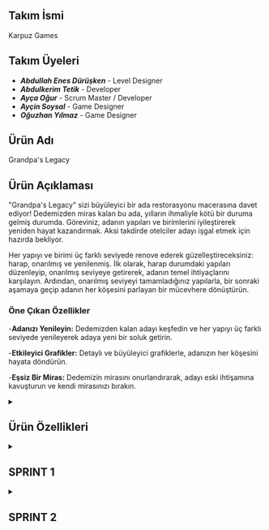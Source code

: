 ## Takım İsmi
Karpuz Games
## Takım Üyeleri
- _**Abdullah Enes Dürüşken**_ - Level Designer
- _**Abdulkerim Tetik**_ - Developer
- _**Ayça Oğur**_ - Scrum Master / Developer
- _**Ayçin Soysal**_ - Game Designer
- _**Oğuzhan Yılmaz**_ - Game Designer
## Ürün Adı
Grandpa's Legacy
## Ürün Açıklaması
"Grandpa's Legacy" sizi büyüleyici bir ada restorasyonu macerasına davet ediyor! Dedemizden miras kalan bu ada, yılların ihmaliyle kötü bir duruma gelmiş durumda. Göreviniz, adanın yapıları ve birimlerini iyileştirerek yeniden hayat kazandırmak. Aksi takdirde otelciler adayı işgal etmek için hazırda bekliyor.

Her yapıyı ve birimi üç farklı seviyede renove ederek güzelleştireceksiniz: harap, onarılmış ve yenilenmiş. İlk olarak, harap durumdaki yapıları düzenleyip, onarılmış seviyeye getirerek, adanın temel ihtiyaçlarını karşılayın. Ardından, onarılmış seviyeyi tamamladığınız yapılarla, bir sonraki aşamaya geçip adanın her köşesini parlayan bir mücevhere dönüştürün. 
### Öne Çıkan Özellikler
-**Adanızı Yenileyin:** Dedemizden kalan adayı keşfedin ve her yapıyı üç farklı seviyede yenileyerek adaya yeni bir soluk getirin.

-**Etkileyici Grafikler:** Detaylı ve büyüleyici grafiklerle, adanızın her köşesini hayata döndürün.

-**Eşsiz Bir Miras:** Dedemizin mirasını onurlandırarak, adayı eski ihtişamına kavuşturun ve kendi mirasınızı bırakın.
<details>
<summary><h2><strong>Ürün Özellikleri</strong></h2></summary>
<p>
<h2>Genel Özellikler</h2>
  
- 3D
- Single Player
- Simülatör & Macera & Restorasyon
- Sistem PC Windows

<h2>Hedef Kitle</h2>

- Günlük streslerden uzaklaşmak isteyenler,
- Tek oyunculu oyun oynamak isteyenler,
- Rahatlamak ve dinlenmek için vakit geçirmek isteyenler,
- Sanat, zanaat, tasarım, dekorasyon, doğa ile ilgilenenler,
- Estetik, yaratıcılık, düzen kurmanın tatmin duygusunu arayanlar,
- Başarı hissi ve tamamlama duygusu yaşamak isteyenler,
- Yeni bir tarz oyun denemek isteyenler bu oyunu oynayabilir.

<h2>Ürün Backlog URL</h2>
- Ürün backlog linkine ulaşmak için > <a href="https://trello.com/b/UKc12Mif/u1-bootcamp" target="_blank">U1 Backlog</a>.
<h2>Ürün Tasarım Dokümanı</h2>
- Ürün tasarım belgesine (GDD) ulaşmak için > <a href="https://imgur.com/gallery/gdd-gAORyb3" target="_blank">GDD</a>.

</p>
</details>

<details>
<summary><h2><strong>SPRINT 1</strong></h2></summary>
<p>

<details>
<summary><h2><strong>Sprint 1 Burndown Chart</strong></h2></summary>
<p>
  
![BurnDown](https://github.com/oguzhanyl/OUABootcamp24/blob/main/BootcampFiles/burndown.png)
![Tasks](https://github.com/oguzhanyl/OUABootcamp24/blob/main/BootcampFiles/tasks.png)

</p>
</details>
  
- **Sprint 1 için tamamlanması öngörülen puan:** 25
- **Puan Sistemi:** Proje için toplam 100 puan öngörülmüş olup, 1.sprint için denk gelen üniversite final haftası ve ulusal bayram sebebiyle puan düşük tutulmuştur.
- **Daily Scrum:** Kısa görüşmeler ve kararlar Whatsapp üzerinden, toplantılar Discord üzerinden gerçekleştirilmiştir. Ekran görüntülerine ulaşmak için > <a href="https://imgur.com/a/sprint-1-daily-scrums-PM3fkCL" target="_blank">Daily Scrum</a>
- **Sprint Board Güncellemeler ve Oyun Görselleri:**
- ![Trello Board1](https://github.com/oguzhanyl/OUABootcamp24/blob/main/BootcampFiles/1.png)
- ![Oyun Gorsel1](https://github.com/oguzhanyl/OUABootcamp24/blob/main/BootcampFiles/2.jpeg)
- ![Trello Board Update](https://github.com/oguzhanyl/OUABootcamp24/blob/main/BootcampFiles/3.png)
- ![Oyun Gorsel1](https://github.com/oguzhanyl/OUABootcamp24/blob/main/BootcampFiles/4.jpeg)
- ![Oyun Gorsel1](https://github.com/oguzhanyl/OUABootcamp24/blob/main/BootcampFiles/5.jpeg)
- ![UIStart Screen](https://github.com/oguzhanyl/OUABootcamp24/blob/main/BootcampFiles/ui1.png)
- ![UIOptions Screen](https://github.com/oguzhanyl/OUABootcamp24/blob/main/BootcampFiles/ui2.png)
- ![UIEnd Screen](https://github.com/oguzhanyl/OUABootcamp24/blob/main/BootcampFiles/ui3.png)
  
- **Sprint Review:**
   - Sprint için hedeflenen tüm görevler tamamlanmış olup bir sonraki sprint işleri detaylandırılmıştır.
   - High poly olmasına karar verilen oyunun 3d asset içeriklerinin zenginleşmesi ve adanın masterplanının tasarlanması kararı alınmıştır.
   - Kodlama için basit ve opsiyonel (zor) seçenekler belirlenmiş olup projenin gidişatına göre ekleme yapılmasına karar verilmiştir.
   - 2.sprint için görev ve zaman planlaması yapılmıştır. 

_**Sprint Review Katılımcıları:**_ Abdullah Enes Dürüşken, Abdülkerim Tetik, Ayça Oğur, Ayçin Soysal, Oğuzhan Yılmaz

- **Sprint Retrospective:**
   - Keyifli ve iş paylaşımının güzel olduğu bir sprint geçirildiğine karar verildi.
   - Ekibin çalışma programı sebebiyle bir araya gelme problemi üzerine konuşulup çözüme kavuşturuldu. Oyunun ana hatlarının belirlenmesi sebebiyle toplu görüşmelerin sıklığı azaltıldı.
   - Bir konuda karar verme üzerine daha hızlı aksiyon alma hedefi belirlendi.
   - Planlı ve net bir zaman dilimi içerisinde çalışmanın motive edici ve ilerleyici olması konusunda hemfikir olundu.
   - Rolumüzde neyi daha iyi yapabilirdik değerlendirmesi > Abdullah, sahne tasarımı küplerle prototip şekilde hazırlanmış olsaydı ilerleme hızlanabilirdi. Abdülkerim, kodlama daha detaylı incelenebilirdi. Ayça, proje yönetimi daha planlı ve hızlı karar vererek ilerlenebilirdi. Ayçin, tasarım üzerine detaylı çalışılabilirdi. Oğuzhan, UI tasarımın iyi gittiği yönünde geri bildirim verildi. 

</p>
</details>

<details>
<summary><h2><strong>SPRINT 2</strong></h2></summary>
<p>

<details>
<summary><h2><strong>Sprint 2 Burndown Chart</strong></h2></summary>
<p>
  
![BurnDown]()
![Tasks]()

</p>
</details>

- **Sprint 2 için tamamlanması öngörülen puan:** 60
- **Puan Sistemi:** Projenin ana mekaniğinin 2.Sprint'te tamamlanması kararlaştırılmıştır. Bu sebeple toplam 100 puanlık sprintin büyük payı buraya ayrılmıştır. Görevlerin puanları, tamamlanacak iş saati hesap edilerek belirlenmiştir. 
- **Daily Scrum:** Kısa görüşmeler ve kararlar Whatsapp üzerinden, toplantılar Discord üzerinden gerçekleştirilmiştir. Ekran görüntülerine ulaşmak için > <a href="https://imgur.com/a/sprint-2-daily-scrums-eLAFPvT">Daily Scrum</a>
- **Sprint Board Güncellemeler ve Oyun Görselleri:**
--

- **Sprint Review:**
   - 
_**Sprint Review Katılımcıları:

- **Sprint Retrospective:**

- 
- **Sprint Board Güncellemeler:**
- ![Asana Board1](https://github.com/oguzhanyl/OUABootcamp24/blob/main/BootcampFiles/Sprint2/WhatsApp%20Image%202024-07-21%20at%2013.19.54_017cee97.jpg)
- ![Trello Board1](https://github.com/oguzhanyl/OUABootcamp24/blob/main/BootcampFiles/Sprint2/WhatsApp%20Image%202024-07-21%20at%2013.19.54_3bacba60.jpg)
- ![Asana Board2](https://github.com/oguzhanyl/OUABootcamp24/blob/main/BootcampFiles/Sprint2/WhatsApp%20Image%202024-07-21%20at%2013.19.54_5368604a.jpg)
- ![Trello Board2](https://github.com/oguzhanyl/OUABootcamp24/blob/main/BootcampFiles/Sprint2/WhatsApp%20Image%202024-07-21%20at%2013.19.54_7df7ec98.jpg)
- ![Burndown Chart](https://github.com/oguzhanyl/OUABootcamp24/blob/main/BootcampFiles/Sprint2/WhatsApp%20Image%202024-07-21%20at%2013.19.54_9635ef51.jpg)
- ![Trello Board3](https://github.com/oguzhanyl/OUABootcamp24/blob/main/BootcampFiles/Sprint2/WhatsApp%20Image%202024-07-21%20at%2013.19.54_9d1fe272.jpg)
- ![Trello Board4](https://github.com/oguzhanyl/OUABootcamp24/blob/main/BootcampFiles/Sprint2/WhatsApp%20Image%202024-07-21%20at%2013.19.54_af48d549.jpg)
- ![Mission Table](https://github.com/oguzhanyl/OUABootcamp24/blob/main/BootcampFiles/Sprint2/WhatsApp%20Image%202024-07-21%20at%2013.19.55_0a49c578.jpg)
- ![Game Inside1](https://github.com/oguzhanyl/OUABootcamp24/blob/main/BootcampFiles/Sprint2/game1.jpg)
- ![Game Inside2](https://github.com/oguzhanyl/OUABootcamp24/blob/main/BootcampFiles/Sprint2/game2.jpg)
- ![Game Inside3](https://github.com/oguzhanyl/OUABootcamp24/blob/main/BootcampFiles/Sprint2/game3.jpg)
- ![Main UI](https://github.com/oguzhanyl/OUABootcamp24/blob/main/BootcampFiles/Sprint2/ui1.png)
- ![Options UI](https://github.com/oguzhanyl/OUABootcamp24/blob/main/BootcampFiles/Sprint2/ui2.png)
